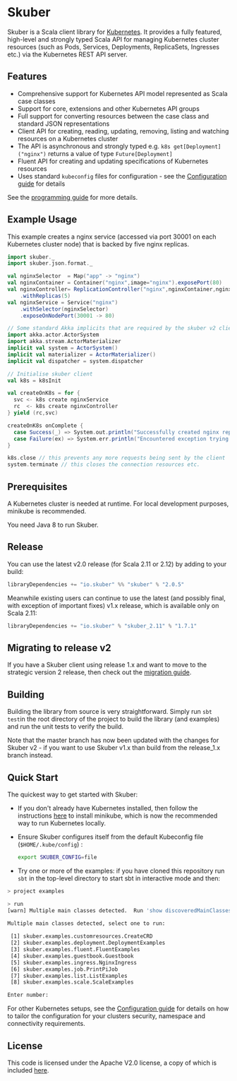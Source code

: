 
# Skuber

Skuber is a Scala client library for [Kubernetes](http://kubernetes.io). It provides a fully featured, high-level and strongly typed Scala API for managing Kubernetes cluster resources (such as Pods, Services, Deployments, ReplicaSets, Ingresses  etc.) via the Kubernetes REST API server.

## Features

- Comprehensive support for Kubernetes API model represented as Scala case classes
- Support for core, extensions and other Kubernetes API groups
- Full support for converting resources between the case class and standard JSON representations 
- Client API for creating, reading, updating, removing, listing and watching resources on a Kubernetes cluster
- The API is asynchronous and strongly typed e.g. `k8s get[Deployment]("nginx")` returns a value of type `Future[Deployment]`
- Fluent API for creating and updating specifications of Kubernetes resources
- Uses standard `kubeconfig` files for configuration - see the [Configuration guide](docs/Configuration.md) for details

See the [programming guide](docs/GUIDE.md) for more details.

## Example Usage

This example creates a nginx service (accessed via port 30001 on each Kubernetes cluster node) that is backed by five nginx replicas.

```scala
import skuber._
import skuber.json.format._

val nginxSelector  = Map("app" -> "nginx")
val nginxContainer = Container("nginx",image="nginx").exposePort(80)
val nginxController= ReplicationController("nginx",nginxContainer,nginxSelector)
    .withReplicas(5)
val nginxService = Service("nginx")
    .withSelector(nginxSelector)
    .exposeOnNodePort(30001 -> 80) 

// Some standard Akka implicits that are required by the skuber v2 client API
import akka.actor.ActorSystem
import akka.stream.ActorMaterializer
implicit val system = ActorSystem()
implicit val materializer = ActorMaterializer()
implicit val dispatcher = system.dispatcher

// Initialise skuber client
val k8s = k8sInit

val createOnK8s = for {
  svc <- k8s create nginxService
  rc  <- k8s create nginxController
} yield (rc,svc)

createOnK8s onComplete {
  case Success(_) => System.out.println("Successfully created nginx replication controller & service on Kubernetes cluster")
  case Failure(ex) => System.err.println("Encountered exception trying to create resources on Kubernetes cluster: " + ex)
}

k8s.close // this prevents any more requests being sent by the client
system.terminate // this closes the connection resources etc.
```

## Prerequisites

A Kubernetes cluster is needed at runtime. For local development purposes, minikube is recommended.

You need Java 8 to run Skuber.

## Release

You can use the latest v2.0 release (for Scala 2.11 or 2.12) by adding to your build:

```sbt
libraryDependencies += "io.skuber" %% "skuber" % "2.0.5"    
```

Meanwhile existing users can continue to use the latest (and possibly final, with exception of important fixes) v1.x release, which is available only on Scala 2.11:

```sbt
libraryDependencies += "io.skuber" % "skuber_2.11" % "1.7.1"
```

## Migrating to release v2

If you have a Skuber client using release 1.x and want to move to the strategic version 2 release, then check out the [migration guide](docs/MIGRATION_1-to-2.md).

## Building

Building the library from source is very straightforward. Simply run `sbt test`in the root directory of the project to build the library (and examples) and run the unit tests to verify the build.

Note that the master branch has now been updated with the changes for Skuber v2 - if you want to use Skuber v1.x than build from the release_1.x branch instead.

## Quick Start

The quickest way to get started with Skuber:

- If you don't already have Kubernetes installed, then follow the instructions [here](https://github.com/kubernetes/minikube) to install minikube, which is now the recommended way to run Kubernetes locally.

- Ensure Skuber configures itself from the default Kubeconfig file (`$HOME/.kube/config`) : 

    ```bash
    export SKUBER_CONFIG=file
    ``` 

- Try one or more of the examples: if you have cloned this repository run `sbt` in the top-level directory to start sbt in interactive mode and then:

```bash
> project examples

> run
[warn] Multiple main classes detected.  Run 'show discoveredMainClasses' to see the list

Multiple main classes detected, select one to run:
    
 [1] skuber.examples.customresources.CreateCRD
 [2] skuber.examples.deployment.DeploymentExamples
 [3] skuber.examples.fluent.FluentExamples
 [4] skuber.examples.guestbook.Guestbook
 [5] skuber.examples.ingress.NginxIngress
 [6] skuber.examples.job.PrintPiJob
 [7] skuber.examples.list.ListExamples
 [8] skuber.examples.scale.ScaleExamples

Enter number: 
```

For other Kubernetes setups, see the [Configuration guide](docs/Configuration.md) for details on how to tailor the configuration for your clusters security, namespace and connectivity requirements.



## License

This code is licensed under the Apache V2.0 license, a copy of which is included [here](LICENSE.txt).
